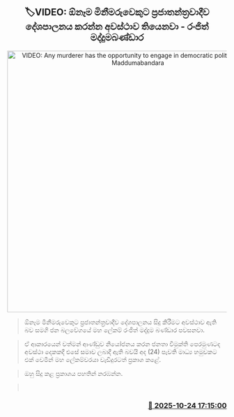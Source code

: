 <p align='center'><b><h2 align='center' title='VIDEO: Any murderer has the opportunity to engage in democratic politics - Ranjith Maddumabandara'>🏷VIDEO: ඕනෑම මිනීමරුවෙකුට ප්‍රජාතන්ත්‍රවාදීව දේශපාලනය කරන්න අවස්ථාව තියෙනවා - රංජිත් මද්දුමබණ්ඩාර</h2></b></p>
<p align='center'><img src='https://helakuru.sgp1.cdn.digitaloceanspaces.com/esana/images/lib/ranjith-maddu-video.jpg' width='600' alt='VIDEO: Any murderer has the opportunity to engage in democratic politics - Ranjith Maddumabandara'></p>

> ඕනෑම මිනීමරුවෙකුට ප්‍රජාතන්ත්‍රවාදීව දේශපාලනය සිදු කිරීමට අවස්ථාව ඇති බව සමගි ජන බලවේගයේ මහ ලේකම් රංජිත් මද්දුම බණ්ඩාර පවසනවා.

> ඒ ආකාරයෙන් වත්මන් ආණ්ඩුව නියෝජනය කරන ජනතා විමුක්ති පෙරමුණටද අවස්ථා දෙකකදී එසේ සමාව ලබාදී ඇති බවයි අද (24) පැවති මාධ්‍ය හමුවකට එක් වෙමින් මහ ලේකම්වරයා වැඩිදුරටත් ප්‍රකාශ කළේ.

> ඔහු සිදු කළ ප්‍රකාශය පහතින් නරඹන්න.

>  



<h3 align='right'><a href='https://www.helakuru.lk/esana/p/114772/'>📅 2025-10-24 17:15:00</a></h3>
